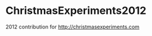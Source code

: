 ChristmasExperiments2012
========================

2012 contribution for http://christmasexperiments.com
